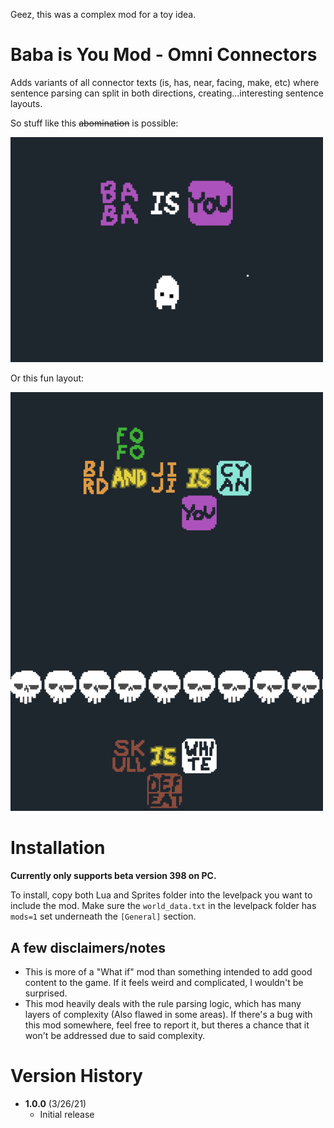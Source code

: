 Geez, this was a complex mod for a toy idea.

# Baba is You Mod - Omni Connectors
Adds variants of all connector texts (is, has, near, facing, make, etc) where sentence parsing can split in both directions, creating...interesting sentence layouts.

So stuff like this ~~abomination~~ is possible:

<img src="demo1.gif" alt="drawing" width="500"/>

Or this fun layout:

<img src="demo2.gif" alt="drawing" width="500"/>

# Installation

**Currently only supports beta version 398 on PC.**

To install, copy both Lua and Sprites folder into the levelpack you want to include the mod. Make sure the `world_data.txt` in the levelpack folder has `mods=1` set underneath the `[General]` section.

## **A few disclaimers/notes**
- This is more of a "What if" mod than something intended to add good content to the game. If it feels weird and complicated, I wouldn't be surprised.
- This mod heavily deals with the rule parsing logic, which has many layers of complexity (Also flawed in some areas). If there's a bug with this mod somewhere, feel free to report it, but theres a chance that it won't be addressed due to said complexity. 

# Version History
- **1.0.0** (3/26/21)
  - Initial release